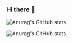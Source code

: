 ### Hi there 👋


![Anurag's GitHub stats](https://github-readme-stats.vercel.app/api?username=yashtekavade&show_icons=true&theme=radical)


![Anurag's GitHub stats](https://github-readme-stats.vercel.app/api?username=anuraghazra&show_icons=true&theme=synthwave)
